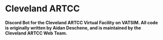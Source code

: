 # Cleveland ARTCC
#### Discord Bot for the Cleveland ARTCC Virtual Facility on VATSIM. All code is originally written by Aidan Deschene, and is maintained by the Cleveland ARTCC Web Team.

